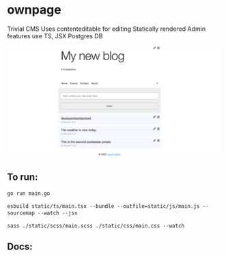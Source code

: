 # ownpage

Trivial CMS
Uses contenteditable for editing
Statically rendered
Admin features use TS, JSX
Postgres DB


![ownpage screnshot](/ownpage.png)
 
## To run:
```
go run main.go
```

```
esbuild static/ts/main.tsx --bundle --outfile=static/js/main.js --sourcemap --watch --jsx
```

```
sass ./static/scss/main.scss ./static/css/main.css --watch
```

## Docs:

